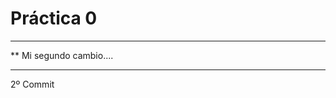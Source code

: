 # Práctica 0


***********************
**  Mi segundo cambio....
*************************


2º Commit